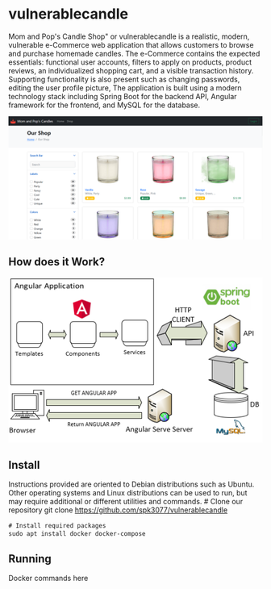 # vulnerablecandle
Mom and Pop's Candle Shop" or vulnerablecandle is a realistic, modern, vulnerable e-Commerce web application that allows customers to browse and purchase homemade candles. The e-Commerce contains the expected essentials: functional user accounts, filters to apply on products, product reviews, an individualized shopping cart, and a visible transaction history. Supporting functionality is also present such as changing passwords, editing the user profile picture, The application is built using a modern technology stack including Spring Boot for the backend API, Angular framework for the frontend, and MySQL for the database.

![Alt text](docs/homePage.png?raw=true "Title")

## How does it Work?


![Alt text](docs/appDesign.png?raw=true "Title")

## Install
Instructions provided are oriented to Debian distributions such as Ubuntu.  Other operating systems and Linux distributions can be used to run, but may require additional or different utilities and commands.
    # Clone our repository
    git clone https://github.com/spk3077/vulnerablecandle

    # Install required packages
    sudo apt install docker docker-compose 

## Running
Docker commands here

